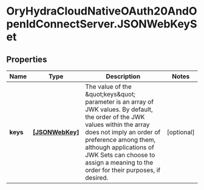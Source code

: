 # OryHydraCloudNativeOAuth20AndOpenIdConnectServer.JSONWebKeySet

## Properties
Name | Type | Description | Notes
------------ | ------------- | ------------- | -------------
**keys** | [**[JSONWebKey]**](JSONWebKey.md) | The value of the \&quot;keys\&quot; parameter is an array of JWK values.  By default, the order of the JWK values within the array does not imply an order of preference among them, although applications of JWK Sets can choose to assign a meaning to the order for their purposes, if desired. | [optional] 


